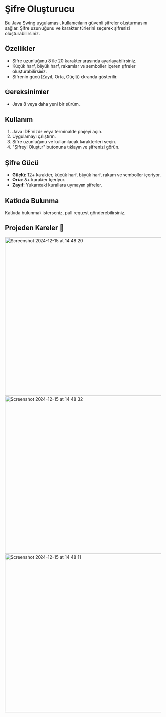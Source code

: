 # Şifre Oluşturucu

Bu Java Swing uygulaması, kullanıcıların güvenli şifreler oluşturmasını sağlar. Şifre uzunluğunu ve karakter türlerini seçerek şifrenizi oluşturabilirsiniz.

## Özellikler

- Şifre uzunluğunu 8 ile 20 karakter arasında ayarlayabilirsiniz.
- Küçük harf, büyük harf, rakamlar ve semboller içeren şifreler oluşturabilirsiniz.
- Şifrenin gücü (Zayıf, Orta, Güçlü) ekranda gösterilir.

## Gereksinimler

- Java 8 veya daha yeni bir sürüm.

## Kullanım

1. Java IDE'nizde veya terminalde projeyi açın.
2. Uygulamayı çalıştırın.
3. Şifre uzunluğunu ve kullanılacak karakterleri seçin.
4. "Şifreyi Oluştur" butonuna tıklayın ve şifrenizi görün.

## Şifre Gücü

- **Güçlü**: 12+ karakter, küçük harf, büyük harf, rakam ve semboller içeriyor.
- **Orta**: 8+ karakter içeriyor.
- **Zayıf**: Yukarıdaki kurallara uymayan şifreler.

## Katkıda Bulunma

Katkıda bulunmak isterseniz, pull request gönderebilirsiniz.

## Projeden Kareler 📸

<img width="512" alt="Screenshot 2024-12-15 at 14 48 20" src="https://github.com/user-attachments/assets/d2141007-42e1-4060-9803-0a6c0e34559b" />
<img width="512" alt="Screenshot 2024-12-15 at 14 48 32" src="https://github.com/user-attachments/assets/a4677996-307f-4003-a74a-eecbc6862c55" />
<img width="512" alt="Screenshot 2024-12-15 at 14 48 11" src="https://github.com/user-attachments/assets/8b9f0c4f-389e-4b6e-b3c4-b37d8f4644f1" />
